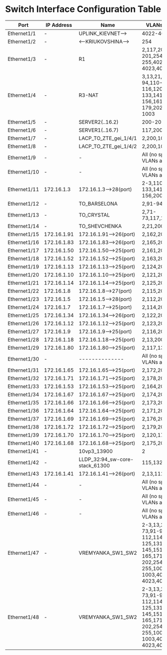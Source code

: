 # Switch Interface Configuration Table

| Port          | IP Address     | Name                            | VLANs Assigned                                                                 |
|---------------|----------------|----------------------------------|--------------------------------------------------------------------------------|
| Ethernet1/1   | -              | UPLINK_KIEVNET-->               | 4022-4023,4026                                                                 |
| Ethernet1/2   | -              | <--KRIUKOVSHINA-->              | 254                                                                            |
| Ethernet1/3   | -              | R1                              | 2,117,200-201,254-255,4022-4023,4026                                          |
| Ethernet1/4   | -              | R3-NAT                          | 3,13,21,71-73,91-94,110-112,114-116,120-125,131-133,141-145,151-156,161-165,171-179,202,255,1001-1003 |
| Ethernet1/5   | -              | SERVER2(..16.2)                 | 200-201                                                                        |
| Ethernet1/6   | -              | SERVER1(..16.7)                 | 117,200-201                                                                    |
| Ethernet1/7   | -              | LACP_TO_ZTE_gei_1/4/1           | 2,200,1001-1002                                                                |
| Ethernet1/8   | -              | LACP_TO_ZTE_gei_1/4/2           | 2,200,1001-1002                                                                |
| Ethernet1/9   | -              | -                               | All (no specific VLANs assigned)                                              |
| Ethernet1/10  | -              | -                               | All (no specific VLANs assigned)                                              |
| Ethernet1/11  | 172.16.1.3     | 172.16.1.3-->28(port)           | 2-3,110,120,131-133,141-145,151-156,200                                       |
| Ethernet1/12  | -              | TO_BARSELONA                    | 2,91-94,200                                                                    |
| Ethernet1/13  | -              | TO_CRYSTAL                      | 2,71-73,117,171,200                                                            |
| Ethernet1/14  | -              | TO_SHEVCHENKA                   | 2,21,200                                                                       |
| Ethernet1/15  | 172.16.1.91    | 172.16.1.91-->26(port)          | 2,162,200                                                                      |
| Ethernet1/16  | 172.16.1.83    | 172.16.1.83-->26(port)          | 2,165,200                                                                      |
| Ethernet1/17  | 172.16.1.50    | 172.16.1.50-->25(port)          | 2,161,200                                                                      |
| Ethernet1/18  | 172.16.1.52    | 172.16.1.52-->25(port)          | 2,163,200                                                                      |
| Ethernet1/19  | 172.16.1.13    | 172.16.1.13-->25(port)          | 2,124,200                                                                      |
| Ethernet1/20  | 172.16.1.10    | 172.16.1.10-->25(port)          | 2,121,200                                                                      |
| Ethernet1/21  | 172.16.1.14    | 172.16.1.14-->25(port)          | 2,125,200                                                                      |
| Ethernet1/22  | 172.16.1.8     | 172.16.1.8-->27(port)           | 2,115,200                                                                      |
| Ethernet1/23  | 172.16.1.5     | 172.16.1.5-->28(port)           | 2,112,200                                                                      |
| Ethernet1/24  | 172.16.1.7     | 172.16.1.7-->25(port)           | 2,114,200                                                                      |
| Ethernet1/25  | 172.16.1.34    | 172.16.1.34-->26(port)          | 2,122,200                                                                      |
| Ethernet1/26  | 172.16.1.12    | 172.16.1.12-->25(port)          | 2,123,200                                                                      |
| Ethernet1/27  | 172.16.1.9     | 172.16.1.9-->25(port)           | 2,116,200                                                                      |
| Ethernet1/28  | 172.16.1.18    | 172.16.1.18-->25(port)          | 2,13,200                                                                       |
| Ethernet1/29  | 172.16.1.80    | 172.16.1.80-->25(port)          | 2,117,133,200                                                                  |
| Ethernet1/30  | -              | --------------                  | All (no specific VLANs assigned)                                              |
| Ethernet1/31  | 172.16.1.65    | 172.16.1.65-->25(port)          | 2,172,200                                                                      |
| Ethernet1/32  | 172.16.1.71    | 172.16.1.71-->25(port)          | 2,178,200                                                                      |
| Ethernet1/33  | 172.16.1.53    | 172.16.1.53-->25(port)          | 2,164,200                                                                      |
| Ethernet1/34  | 172.16.1.67    | 172.16.1.67-->25(port)          | 2,174,200                                                                      |
| Ethernet1/35  | 172.16.1.66    | 172.16.1.66-->25(port)          | 2,173,200                                                                      |
| Ethernet1/36  | 172.16.1.64    | 172.16.1.64-->25(port)          | 2,171,200                                                                      |
| Ethernet1/37  | 172.16.1.69    | 172.16.1.69-->25(port)          | 2,176,200                                                                      |
| Ethernet1/38  | 172.16.1.72    | 172.16.1.72-->25(port)          | 2,179,200                                                                      |
| Ethernet1/39  | 172.16.1.70    | 172.16.1.70-->25(port)          | 2,120,177,200                                                                  |
| Ethernet1/40  | 172.16.1.68    | 172.16.1.68-->25(port)          | 2,175,200                                                                      |
| Ethernet1/41  | -              | 10vp3_13900                     | 2                                                                              |
| Ethernet1/42  | -              | LLDP_32:94_sw-core-stack_61300  | 115,132,200                                                                    |
| Ethernet1/43  | 172.16.1.41    | 172.16.1.41-->26(port)          | 2,13,111-112,200                                                               |
| Ethernet1/44  | -              | -                               | All (no specific VLANs assigned)                                              |
| Ethernet1/45  | -              | -                               | All (no specific VLANs assigned)                                              |
| Ethernet1/46  | -              | -                               | All (no specific VLANs assigned)                                              |
| Ethernet1/47  | -              | VREMYANKA_SW1_SW2               | 2-3,13,21,31,71-73,91-94,110-112,114-117,120-125,131-133,141-145,151-156,161-165,171-179,200-202,254-255,1001-1003,4022-4023,4026 |
| Ethernet1/48  | -              | VREMYANKA_SW1_SW2               | 2-3,13,21,31,71-73,91-94,110-112,114-117,120-125,131-133,141-145,151-156,161-165,171-179,200-202,254-255,1001-1003,4022-4023,4026 |
